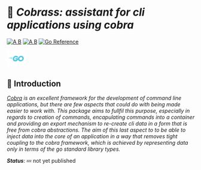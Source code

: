 # 🐲 ___Cobrass: assistant for cli applications using cobra___

[![A B](https://img.shields.io/badge/branching-commonflow-informational?style=flat)](https://commonflow.org)
[![A B](https://img.shields.io/badge/merge-rebase-informational?style=flat)](https://git-scm.com/book/en/v2/Git-Branching-Rebasing)
[![Go Reference](https://pkg.go.dev/badge/github.com/snivilised/cobrass.svg)](https://pkg.go.dev/github.com/snivilised/cobrass)

<!-- MD013/Line Length -->
<!-- MarkDownLint-disable MD013 -->

<!-- MD033/no-inline-html: Inline HTML -->
<!-- MarkDownLint-disable MD033 -->

<!-- MD040/fenced-code-language: Fenced code blocks should have a language specified -->
<!-- MarkDownLint-disable MD040 -->

<p align="left">
  <a href="https://go.dev"><img src="resources/images/go-logo-light-blue.png" width="50" /></a>
</p>

## 🔰 Introduction

_[Cobra](https://cobra.dev/) is an excellent framework for the development of command line applications, but there are few aspects that could do with being made easier to work with. This package aims to fullfil this purpose, especially in regards to creation of commands, encapulating commands into a container and providing an export mechanism to re-create cli data in a form that is free from cobra abstractions. The aim of this last aspect to to be able to inject data into the core of an application in a way that removes tight coupling to the cobra framework, which is achieved by representing data only in terms of the go standard library types._

___Status___: 💤 not yet published
